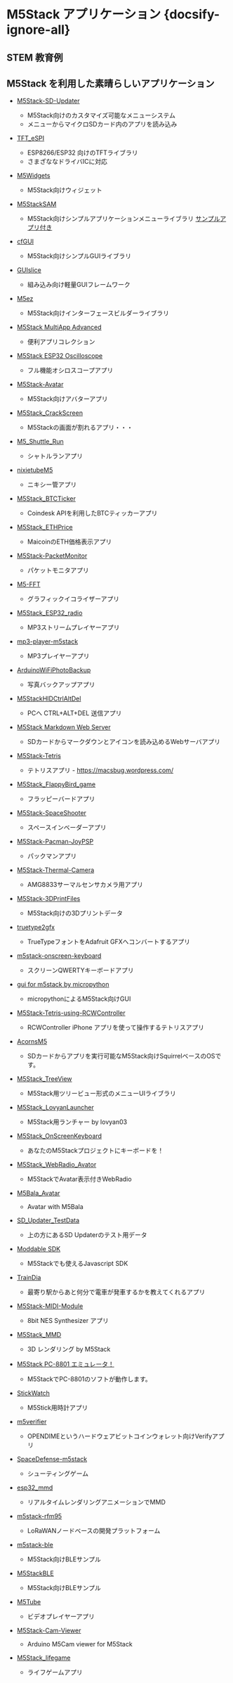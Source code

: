 # M5Stack アプリケーション {docsify-ignore-all}



## STEM 教育例

## M5Stack を利用した素晴らしいアプリケーション

- [M5Stack-SD-Updater](https://github.com/tobozo/M5Stack-SD-Updater)
  - M5Stack向けのカスタマイズ可能なメニューシステム
  - メニューからマイクロSDカード内のアプリを読み込み

- [TFT_eSPI](https://github.com/Bodmer/TFT_eSPI)
  - ESP8266/ESP32 向けのTFTライブラリ
  - さまざななドライバICに対応

- [M5Widgets](https://github.com/biblepaywallet/M5Widgets)
  - M5Stack向けウィジェット

- [M5StackSAM](https://github.com/tomsuch/M5StackSAM)
  - M5Stack向けシンプルアプリケーションメニューライブラリ [サンプルアプリ付き](https://github.com/tomsuch/M5Stack-SAM)

- [cfGUI](https://github.com/JF002/cfGUI)
  - M5Stack向けシンプルGUIライブラリ

- [GUIslice](https://github.com/ImpulseAdventure/GUIslice)
  - 組み込み向け軽量GUIフレームワーク

- [M5ez](https://github.com/ropg/M5ez)
  - M5Stack向けインターフェースビルダーライブラリ

- [M5Stack MultiApp Advanced](https://github.com/botofancalin/M5Stack-MultiApp-Advanced)
  - 便利アプリコレクション

- [M5Stack ESP32 Oscilloscope](https://github.com/botofancalin/M5Stack-ESP32-Oscilloscope)
  - フル機能オシロスコープアプリ

- [M5Stack-Avatar](https://github.com/meganetaaan/m5stack-avatar)
  - M5Stack向けアバターアプリ

- [M5Stack_CrackScreen](https://github.com/nomolk/M5Stack_CrackScreen)
  - M5Stackの画面が割れるアプリ・・・

- [M5_Shuttle_Run](https://github.com/n0bisuke/M5_Shuttle_Run)
  - シャトルランアプリ

- [nixietubeM5](https://github.com/drayde/nixietubeM5)
  - ニキシー管アプリ

- [M5Stack_BTCTicker](https://github.com/dankelley2/M5Stack_BTCTicker)
  - Coindesk APIを利用したBTCティッカーアプリ

- [M5Stack_ETHPrice](https://github.com/donma/M5StackWifiSettingWithETHPrice)
  - MaicoinのETH価格表示アプリ

- [M5Stack-PacketMonitor](https://github.com/tobozo/M5Stack-PacketMonitor)
  - パケットモニタアプリ

- [M5-FFT](https://github.com/ElectroMagus/M5-FFT)
  - グラフィックイコライザーアプリ

- [M5Stack_ESP32_radio](https://github.com/anton-b/M5Stack_ESP32_radio)
  - MP3ストリームプレイヤーアプリ

- [mp3-player-m5stack](https://github.com/dsiberia9s/mp3-player-m5stack)
  - MP3プレイヤーアプリ

- [ArduinoWiFiPhotoBackup](https://github.com/moononournation/ArduinoWiFiPhotoBackup)
  - 写真バックアップアプリ

- [M5StackHIDCtrlAltDel](https://github.com/mhama/M5StackHIDCtrlAltDel)
  - PCへ CTRL+ALT+DEL 送信アプリ

- [M5Stack Markdown Web Server](https://github.com/m4k3r-net/M5Stack-MarkdownWebServer)
  - SDカードからマークダウンとアイコンを読み込めるWebサーバアプリ

- [M5Stack-Tetris](https://github.com/PartsandCircuits/M5Stack-Tetris)
  - テトリスアプリ - https://macsbug.wordpress.com/

- [M5Stack_FlappyBird_game](https://github.com/pcelli85/M5Stack_FlappyBird_game)
  - フラッピーバードアプリ

- [M5Stack-SpaceShooter](https://github.com/PartsandCircuits/M5Stack-SpaceShooter)
  - スペースインベーダーアプリ

- [M5Stack-Pacman-JoyPSP](https://github.com/tobozo/M5Stack-Pacman-JoyPSP)
  - パックマンアプリ

- [M5Stack-Thermal-Camera](https://github.com/hkoffer/M5Stack-Thermal-Camera-)
  - AMG8833サーマルセンサカメラ用アプリ

- [M5Stack-3DPrintFiles](https://github.com/m4k3r-net/M5Stack-3DPrintFiles)
  - M5Stack向けの3Dプリントデータ

- [truetype2gfx](https://github.com/ropg/truetype2gfx)
  - TrueTypeフォントをAdafruit GFXへコンバートするアプリ

- [m5stack-onscreen-keyboard](https://github.com/yellowelise/m5stack-onscreen-keyboard)
  - スクリーンQWERTYキーボードアプリ

- [gui for m5stack by micropython](https://github.com/lifedebug/m5stack)
  - micropythonによるM5Stack向けGUI

- [M5Stack-Tetris-using-RCWController](https://github.com/PartsandCircuits/M5Stack-Tetris-using-RCWController)
  - RCWController iPhone アプリを使って操作するテトリスアプリ

- [AcornsM5](https://github.com/EternityForest/AcornsM5)
  - SDカードからアプリを実行可能なM5Stack向けSquirrelベースのOSです。

- [M5Stack_TreeView](https://github.com/lovyan03/M5Stack_TreeView)
  - M5Stack用ツリービュー形式のメニューUIライブラリ

- [M5Stack_LovyanLauncher](https://github.com/lovyan03/M5Stack_LovyanLauncher)
  - M5Stack用ランチャー by lovyan03

- [M5Stack_OnScreenKeyboard](https://github.com/lovyan03/M5Stack_OnScreenKeyboard)
  - あなたのM5Stackプロジェクトにキーボードを！

- [M5Stack_WebRadio_Avator](https://github.com/robo8080/M5Stack_WebRadio_Avator)
  - M5StackでAvatar表示付きWebRadio

- [M5Bala_Avatar](https://github.com/robo8080/M5Bala_Avatar)
  - Avatar with M5Bala

- [SD_Updater_TestData](https://github.com/robo8080/SD_Updater_TestData)
  - 上の方にあるSD Updaterのテスト用データ

- [Moddable SDK](https://github.com/Moddable-OpenSource/moddable)
  - M5Stackでも使えるJavascript SDK

- [TrainDia](https://github.com/ktansai/TrainDia)
  - 最寄り駅からあと何分で電車が発車するかを教えてくれるアプリ

- [M5Stack-MIDI-Module](https://github.com/necobit/M5Stack-MIDI-Module/tree/master/Arduino-IDE-Sketch/8bitNESSynth)
  - 8bit NES Synthesizer アプリ

- [M5Stack_MMD](https://github.com/MhageGH/M5Stack_MMD)
  - 3D レンダリング by M5Stack

- [M5Stack PC-8801 エミュレータ！](http://shikarunochi.matrix.jp/?p=2964)
  - M5StackでPC-8801のソフトが動作します。

- [StickWatch](https://github.com/eggfly/StickWatch)
  - M5Stick用時計アプリ

- [m5verifier](https://github.com/opendime/m5verifier)
  - OPENDIMEというハードウェアビットコインウォレット向けVerifyアプリ

- [SpaceDefense-m5stack](https://github.com/dsiberia9s/SpaceDefense-m5stack)
  - シューティングゲーム

- [esp32_mmd](https://github.com/elect-gombe/esp32_mmd)
  - リアルタイムレンダリングアニメーションでMMD

- [m5stack-rfm95](https://github.com/xoseperez/m5stack-rfm95)
  - LoRaWANノードベースの開発プラットフォーム

- [m5stack-ble](https://github.com/naoki-sawada/m5stack-ble)
  - M5Stack向けBLEサンプル

- [M5StackBLE](https://github.com/donma/M5StackBLE)
  - M5Stack向けBLEサンプル

- [M5Tube](https://github.com/tobozo/M5Tube)
  - ビデオプレイヤーアプリ

- [M5Stack-Cam-Viewer](https://github.com/moononournation/M5Stack-Cam-Viewer)
  - Arduino M5Cam viewer for M5Stack
  
- [M5Stack_lifegame](https://gist.github.com/shioken/fa2c3f5923170d86dd358b313d6ab244)
  - ライフゲームアプリ